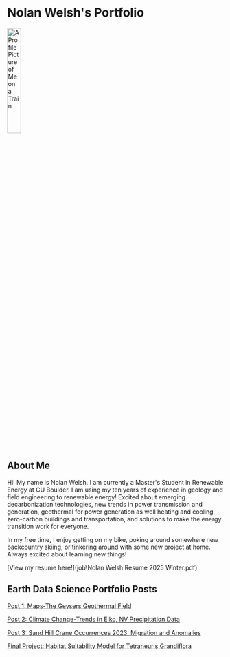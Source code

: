 # Nolan Welsh's Portfolio

<img
src="/img/thumbnail_IMG_3783.jpg"
alt="A Profile Picture of Me on a Train" 
width="25%" />

## About Me
Hi! My name is Nolan Welsh.  I am currently a Master's Student in Renewable Energy at CU Boulder. I am using my ten years of experience in geology and field engineering to renewable energy! Excited about emerging decarbonization technologies, new trends in power transmission and generation, geothermal for power generation as well heating and cooling, zero-carbon buildings and transportation, and solutions to make the energy transition work for everyone.

In my free time, I enjoy getting on my bike, poking around somewhere new backcountry skiing, or tinkering around with some new project at home. Always excited about learning new things!

[View my resume here!](job\Nolan Welsh Resume 2025 Winter.pdf)

## Earth Data Science Portfolio Posts
[Post 1: Maps-The Geysers Geothermal Field](map/map_description.md)

[Post 2: Climate Change-Trends in Elko, NV Precipitation Data](climate/Final_ClimateChange_PortfolioPost_PostWriteup.md)

[Post 3: Sand Hill Crane Occurrences 2023: Migration and Anomalies](migration/sandhill-crane-migration-portfolio-post.html)

[Final Project: Habitat Suitability Model for Tetraneuris Grandiflora](habitat\Tetraneuris-grandiflora_Portfolio_Post.html)